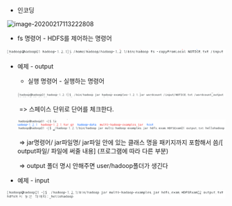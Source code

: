 - 인코딩

![image-20200217113222808](C:\Users\student\AppData\Roaming\Typora\typora-user-images\image-20200217113222808.png)



- fs 명령어 - HDFS를 제어하는 명령어

![image-20200217132610391](images/image-20200217132610391.png)



- 예제 - output

  - 실행 명령어 - 실행하는 명령어

  ![image-20200217132643501](images/image-20200217132643501.png)

  ​	=> 스페이스 단위로 단어를 체크한다.

  ![image-20200217151607783](images/image-20200217151607783.png)

  ​	=> jar명령어/ jar파일명/ jar파일 안에 있는 클래스 명을 패키지까지 포함해서 씀/[ output파일/ 파일에 써줄 내용] (프로그램에 따라 다른 부분)

  ​	=> output 폴더 명시 안해주면 user/hadoop폴더가 생긴다

  

- 예제 - input

![image-20200217155222421](images/image-20200217155222421.png)